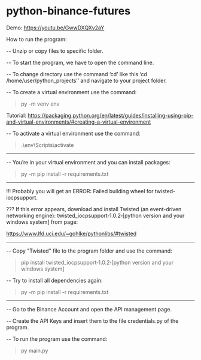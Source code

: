 # python-binance-futures
Demo: https://youtu.be/GwwDXQXv2aY

How to run the program:

-- Unzip or copy files to specific folder.

-- To start the program, we have to open the command line.

-- To change directory use the command ‘cd’ like this ‘cd /home/user/python_projects’’ and navigate to your project folder.

-- To create a virtual environment use the command:

> py -m venv env

Tutorial: https://packaging.python.org/en/latest/guides/installing-using-pip-and-virtual-environments/#creating-a-virtual-environment

-- To activate a virtual environment use the command:

> .\env\Scripts\activate

__________________________________________________________________

-- You’re in your virtual environment and you can install packages:

> py -m pip install -r requirements.txt
__________________________________________________________________

!!!  Probably you will get an ERROR: Failed building wheel for twisted-iocpsupport.

???  If this error appears, download and install Twisted (an event-driven networking engine): twisted_iocpsupport‑1.0.2‑[python version and your windows system] from page:

https://www.lfd.uci.edu/~gohlke/pythonlibs/#twisted
__________________________________________________________________

-- Copy "Twisted" file to the program folder and use the command:

> pip install twisted_iocpsupport‑1.0.2‑[python version and your windows system]

-- Try to install all dependencies again:

> py -m pip install -r requirements.txt

__________________________________________________________________

-- Go to the Binance Account and open the API management page.

-- Create the API Keys and insert them to the file credentials.py of the program.

-- To run the program use the command:

> py main.py
